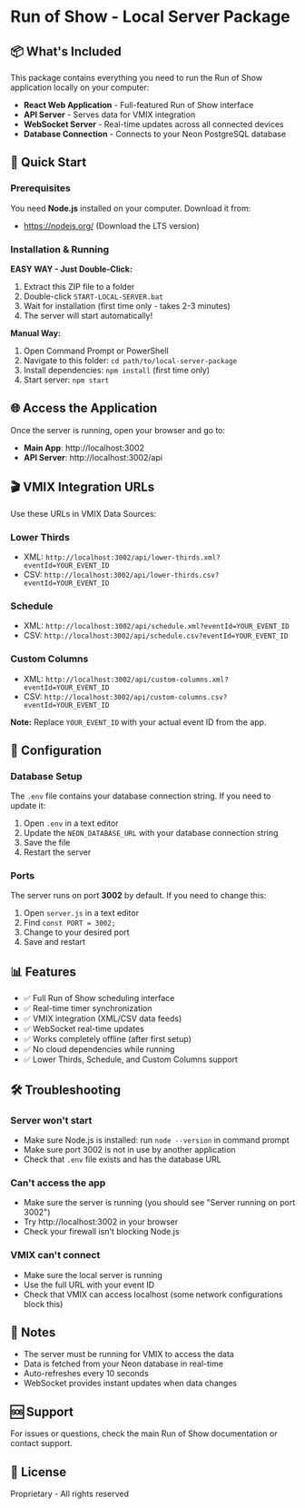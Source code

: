 # Run of Show - Local Server Package

## 📦 What's Included

This package contains everything you need to run the Run of Show application locally on your computer:

- **React Web Application** - Full-featured Run of Show interface
- **API Server** - Serves data for VMIX integration
- **WebSocket Server** - Real-time updates across all connected devices
- **Database Connection** - Connects to your Neon PostgreSQL database

## 🚀 Quick Start

### Prerequisites

You need **Node.js** installed on your computer. Download it from:
- https://nodejs.org/ (Download the LTS version)

### Installation & Running

**EASY WAY - Just Double-Click:**
1. Extract this ZIP file to a folder
2. Double-click `START-LOCAL-SERVER.bat`
3. Wait for installation (first time only - takes 2-3 minutes)
4. The server will start automatically!

**Manual Way:**
1. Open Command Prompt or PowerShell
2. Navigate to this folder: `cd path/to/local-server-package`
3. Install dependencies: `npm install` (first time only)
4. Start server: `npm start`

## 🌐 Access the Application

Once the server is running, open your browser and go to:

- **Main App**: http://localhost:3002
- **API Server**: http://localhost:3002/api

## 🎬 VMIX Integration URLs

Use these URLs in VMIX Data Sources:

### Lower Thirds
- XML: `http://localhost:3002/api/lower-thirds.xml?eventId=YOUR_EVENT_ID`
- CSV: `http://localhost:3002/api/lower-thirds.csv?eventId=YOUR_EVENT_ID`

### Schedule
- XML: `http://localhost:3002/api/schedule.xml?eventId=YOUR_EVENT_ID`
- CSV: `http://localhost:3002/api/schedule.csv?eventId=YOUR_EVENT_ID`

### Custom Columns
- XML: `http://localhost:3002/api/custom-columns.xml?eventId=YOUR_EVENT_ID`
- CSV: `http://localhost:3002/api/custom-columns.csv?eventId=YOUR_EVENT_ID`

**Note:** Replace `YOUR_EVENT_ID` with your actual event ID from the app.

## 🔧 Configuration

### Database Setup

The `.env` file contains your database connection string. If you need to update it:

1. Open `.env` in a text editor
2. Update the `NEON_DATABASE_URL` with your database connection string
3. Save the file
4. Restart the server

### Ports

The server runs on port **3002** by default. If you need to change this:

1. Open `server.js` in a text editor
2. Find `const PORT = 3002;`
3. Change to your desired port
4. Save and restart

## 📊 Features

- ✅ Full Run of Show scheduling interface
- ✅ Real-time timer synchronization
- ✅ VMIX integration (XML/CSV data feeds)
- ✅ WebSocket real-time updates
- ✅ Works completely offline (after first setup)
- ✅ No cloud dependencies while running
- ✅ Lower Thirds, Schedule, and Custom Columns support

## 🛠 Troubleshooting

### Server won't start
- Make sure Node.js is installed: run `node --version` in command prompt
- Make sure port 3002 is not in use by another application
- Check that `.env` file exists and has the database URL

### Can't access the app
- Make sure the server is running (you should see "Server running on port 3002")
- Try http://localhost:3002 in your browser
- Check your firewall isn't blocking Node.js

### VMIX can't connect
- Make sure the local server is running
- Use the full URL with your event ID
- Check that VMIX can access localhost (some network configurations block this)

## 📝 Notes

- The server must be running for VMIX to access the data
- Data is fetched from your Neon database in real-time
- Auto-refreshes every 10 seconds
- WebSocket provides instant updates when data changes

## 🆘 Support

For issues or questions, check the main Run of Show documentation or contact support.

## 📄 License

Proprietary - All rights reserved

